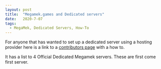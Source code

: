 ```yaml
---
layout: post
title:  "Megamek.games and Dedicated servers"
date:   2020-7-07
tags:
  - MegaMek, Dedicated Servers, How-To 
---
```

For anyone that has wanted to set up a dedicated server using a hosting provider here is a link to a [contributors page](https://megamek.games/) with a how to.

It has a list to 4 Official Dedicated Megamek servers. These are first come first server.

